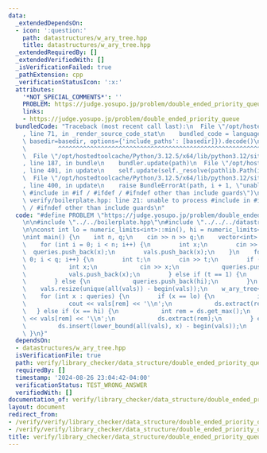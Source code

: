 ```yaml
---
data:
  _extendedDependsOn:
  - icon: ':question:'
    path: datastructures/w_ary_tree.hpp
    title: datastructures/w_ary_tree.hpp
  _extendedRequiredBy: []
  _extendedVerifiedWith: []
  _isVerificationFailed: true
  _pathExtension: cpp
  _verificationStatusIcon: ':x:'
  attributes:
    '*NOT_SPECIAL_COMMENTS*': ''
    PROBLEM: https://judge.yosupo.jp/problem/double_ended_priority_queue
    links:
    - https://judge.yosupo.jp/problem/double_ended_priority_queue
  bundledCode: "Traceback (most recent call last):\n  File \"/opt/hostedtoolcache/Python/3.12.5/x64/lib/python3.12/site-packages/onlinejudge_verify/documentation/build.py\"\
    , line 71, in _render_source_code_stat\n    bundled_code = language.bundle(stat.path,\
    \ basedir=basedir, options={'include_paths': [basedir]}).decode()\n          \
    \         ^^^^^^^^^^^^^^^^^^^^^^^^^^^^^^^^^^^^^^^^^^^^^^^^^^^^^^^^^^^^^^^^^^^^^^^^^^^^^^^^^\n\
    \  File \"/opt/hostedtoolcache/Python/3.12.5/x64/lib/python3.12/site-packages/onlinejudge_verify/languages/cplusplus.py\"\
    , line 187, in bundle\n    bundler.update(path)\n  File \"/opt/hostedtoolcache/Python/3.12.5/x64/lib/python3.12/site-packages/onlinejudge_verify/languages/cplusplus_bundle.py\"\
    , line 401, in update\n    self.update(self._resolve(pathlib.Path(included), included_from=path))\n\
    \  File \"/opt/hostedtoolcache/Python/3.12.5/x64/lib/python3.12/site-packages/onlinejudge_verify/languages/cplusplus_bundle.py\"\
    , line 400, in update\n    raise BundleErrorAt(path, i + 1, \"unable to process\
    \ #include in #if / #ifdef / #ifndef other than include guards\")\nonlinejudge_verify.languages.cplusplus_bundle.BundleErrorAt:\
    \ verify/boilerplate.hpp: line 21: unable to process #include in #if / #ifdef\
    \ / #ifndef other than include guards\n"
  code: "#define PROBLEM \"https://judge.yosupo.jp/problem/double_ended_priority_queue\"\
    \n\n#include \"../../boilerplate.hpp\"\n#include \"../../../datastructures/w_ary_tree.hpp\"\
    \n\nconst int lo = numeric_limits<int>::min(), hi = numeric_limits<int>::max();\n\
    \nint main() {\n    int n, q;\n    cin >> n >> q;\n    vector<int> queries, vals;\n\
    \    for (int i = 0; i < n; i++) {\n        int x;\n        cin >> x;\n      \
    \  queries.push_back(x);\n        vals.push_back(x);\n    }\n    for (int i =\
    \ 0; i < q; i++) {\n        int t;\n        cin >> t;\n        if (t == 0) {\n\
    \            int x;\n            cin >> x;\n            queries.push_back(x);\n\
    \            vals.push_back(x);\n        } else if (t == 1) {\n            queries.push_back(lo);\n\
    \        } else {\n            queries.push_back(hi);\n        }\n    }\n    sort(all(vals));\n\
    \    vals.resize(unique(all(vals)) - begin(vals));\n    w_ary_tree<500000> ds;\n\
    \    for (int x : queries) {\n        if (x == lo) {\n            int rem = ds.get_min();\n\
    \            cout << vals[rem] << '\\n';\n            ds.extract(rem);\n     \
    \   } else if (x == hi) {\n            int rem = ds.get_max();\n            cout\
    \ << vals[rem] << '\\n';\n            ds.extract(rem);\n        } else {\n   \
    \         ds.insert(lower_bound(all(vals), x) - begin(vals));\n        }\n   \
    \ }\n}"
  dependsOn:
  - datastructures/w_ary_tree.hpp
  isVerificationFile: true
  path: verify/library_checker/data_structure/double_ended_priority_queue.test.cpp
  requiredBy: []
  timestamp: '2024-08-26 23:04:42-04:00'
  verificationStatus: TEST_WRONG_ANSWER
  verifiedWith: []
documentation_of: verify/library_checker/data_structure/double_ended_priority_queue.test.cpp
layout: document
redirect_from:
- /verify/verify/library_checker/data_structure/double_ended_priority_queue.test.cpp
- /verify/verify/library_checker/data_structure/double_ended_priority_queue.test.cpp.html
title: verify/library_checker/data_structure/double_ended_priority_queue.test.cpp
---
```

